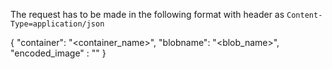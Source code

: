 The request has to be made in the following format with header as `Content-Type=application/json`

 {
    "container": "<container_name>",
    "blobname": "<blob_name>",
    "encoded_image" : "<base64 encoded file>"
 }
